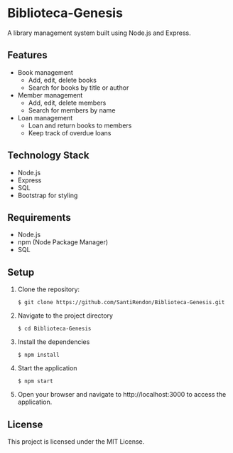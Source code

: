 # Biblioteca-Genesis
A library management system built using Node.js and Express.

## Features

* Book management
  * Add, edit, delete books
  * Search for books by title or author
* Member management
  * Add, edit, delete members
  * Search for members by name
* Loan management
  * Loan and return books to members
  * Keep track of overdue loans

## Technology Stack
* Node.js
* Express
* SQL
* Bootstrap for styling

## Requirements
* Node.js
* npm (Node Package Manager)
* SQL

## Setup

1. Clone the repository:
    <pre><code>$ git clone https://github.com/SantiRendon/Biblioteca-Genesis.git</code></pre>
2. Navigate to the project directory
    <pre><code>$ cd Biblioteca-Genesis</pre></code>
3. Install the dependencies
    <pre><code>$ npm install</pre></code>
4. Start the application
    <pre><code>$ npm start</pre></code>

5. Open your browser and navigate to http://localhost:3000 to access the application.

## License
This project is licensed under the MIT License.
